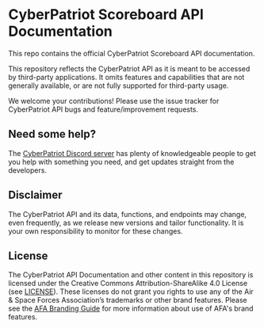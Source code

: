 # CyberPatriot Scoreboard API Documentation

This repo contains the official CyberPatriot Scoreboard API documentation.

This repository reflects the CyberPatriot API as it is meant to be accessed by third-party applications. It omits features and capabilities that are not generally available, or are not fully supported for third-party usage.

We welcome your contributions! Please use the issue tracker for CyberPatriot API bugs and feature/improvement requests.

## Need some help?

The [CyberPatriot Discord server](https://discord.gg/cyberpatriot) has plenty of knowledgeable people to get you help with something you need, and get updates straight from the developers.

## Disclaimer

The CyberPatriot API and its data, functions, and endpoints may change, even frequently, as we release new versions and tailor functionality. It is your own responsibility to monitor for these changes.

## License

The CyberPatriot API Documentation and other content in this repository is licensed under the Creative Commons Attribution-ShareAlike 4.0 License (see [LICENSE](https://github.com/matthewzring/cyberpatriot-api-docs/blob/main/LICENSE)). These licenses do not grant you rights to use any of the Air & Space Forces Association’s trademarks or other brand features. Please see the [AFA Branding Guide](https://www.afa.org/branding-guide/) for more information about use of AFA's brand features.
